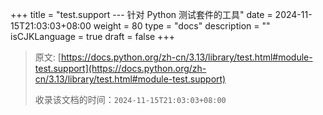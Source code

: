 +++
title = "test.support --- 针对 Python 测试套件的工具"
date = 2024-11-15T21:03:03+08:00
weight = 80
type = "docs"
description = ""
isCJKLanguage = true
draft = false
+++

> 原文: [https://docs.python.org/zh-cn/3.13/library/test.html#module-test.support](https://docs.python.org/zh-cn/3.13/library/test.html#module-test.support)
>
> 收录该文档的时间：`2024-11-15T21:03:03+08:00`
